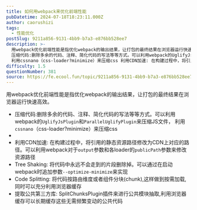 ```yaml
---
title: 如何用webpack来优化前端性能
pubDatetime: 2024-07-18T18:23:11.000Z
author: caorushizi
tags:
  - 性能优化
postSlug: 9211a856-9131-4bb9-b7a3-e876bb528ee7
description: >-
  用webpack优化前端性能是指优化webpack的输出结果，让打包的最终结果在浏览器运行快速高效。
  压缩代码:删除多余的代码、注释、简化代码的写法等等方式。可以利用webpack的UglifyJsPlugin和ParallelUglifyPlugin来压缩JS文件，
  利用cssnano（css-loader?minimize）来压缩css 利用CDN加速: 在构建过程中，将引用的静态资源路径修改
difficulty: 1.5
questionNumber: 381
source: https://fe.ecool.fun/topic/9211a856-9131-4bb9-b7a3-e876bb528ee7
---
```


<p>用webpack优化前端性能是指优化webpack的输出结果，让打包的最终结果在浏览器运行快速高效。<br/> </p><ul><li>压缩代码:删除多余的代码、注释、简化代码的写法等等方式。可以利用webpack的<code>UglifyJsPlugin</code>和<code>ParallelUglifyPlugin</code>来压缩JS文件， 利用<code>cssnano</code>（css-loader?minimize）来压缩css</li><li> </li><li>利用CDN加速: 在构建过程中，将引用的静态资源路径修改为CDN上对应的路径。可以利用webpack对于<code>output</code>参数和各loader的<code>publicPath</code>参数来修改资源路径</li><li>Tree Shaking: 将代码中永远不会走到的片段删除掉。可以通过在启动webpack时追加参数<code>--optimize-minimize</code>来实现</li><li>Code Splitting: 将代码按路由维度或者组件分块(chunk),这样做到按需加载,同时可以充分利用浏览器缓存</li><li>提取公共第三方库:  SplitChunksPlugin插件来进行公共模块抽取,利用浏览器缓存可以长期缓存这些无需频繁变动的公共代码</li></ul><p></p>
